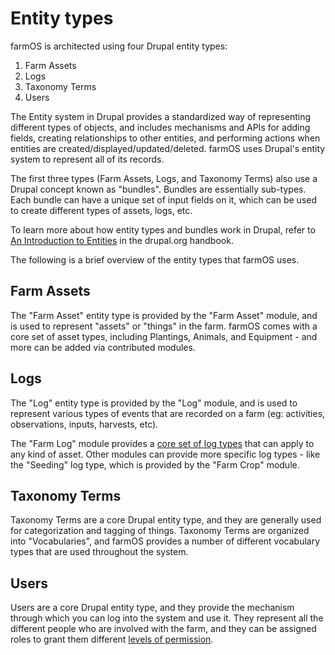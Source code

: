 # Entity types

farmOS is architected using four Drupal entity types:

1. Farm Assets
2. Logs
3. Taxonomy Terms
4. Users

The Entity system in Drupal provides a standardized way of representing
different types of objects, and includes mechanisms and APIs for adding fields,
creating relationships to other entities, and performing actions when entities
are created/displayed/updated/deleted. farmOS uses Drupal's entity system to
represent all of its records.

The first three types (Farm Assets, Logs, and Taxonomy Terms) also use a Drupal
concept known as "bundles". Bundles are essentially sub-types. Each bundle can
have a unique set of input fields on it, which can be used to create different
types of assets, logs, etc.

To learn more about how entity types and bundles work in Drupal, refer to
[An Introduction to Entities] in the drupal.org handbook.

The following is a brief overview of the entity types that farmOS uses.

## Farm Assets

The "Farm Asset" entity type is provided by the "Farm Asset" module, and is used
to represent "assets" or "things" in the farm. farmOS comes with a core set of
asset types, including Plantings, Animals, and Equipment - and more can be added
via contributed modules.

## Logs

The "Log" entity type is provided by the "Log" module, and is used to represent
various types of events that are recorded on a farm (eg: activities,
observations, inputs, harvests, etc).

The "Farm Log" module provides a [core set of log types] that can apply to any
kind of asset. Other modules can provide more specific log types - like the
"Seeding" log type, which is provided by the "Farm Crop" module.

## Taxonomy Terms

Taxonomy Terms are a core Drupal entity type, and they are generally used for
categorization and tagging of things. Taxonomy Terms are organized into
"Vocabularies", and farmOS provides a number of different vocabulary types that
are used throughout the system.

## Users

Users are a core Drupal entity type, and they provide the mechanism through
which you can log into the system and use it. They represent all the different
people who are involved with the farm, and they can be assigned roles to grant
them different [levels of permission].

[An Introduction to Entities]: http://www.drupal.org/node/1261744
[core set of log types]: /guide/logs
[levels of permission]: /guide/people

